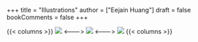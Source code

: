 +++
title = "Illustrations"
author = ["Eejain Huang"]
draft = false
bookComments = false
+++

{{< columns >}}
[![](/test_image.png)](/test_image.png)
<--->
![](https://res.cloudinary.com/imakoimage/image/upload/v1586520548/Drawings/original/180816%5Fa%5Fj4byx4.jpg)
<--->
![](https://res.cloudinary.com/imakoimage/image/upload/v1586520850/Drawings/original/191206%5Fb%5Fxf7ced.jpg)
{{< columns >}}
